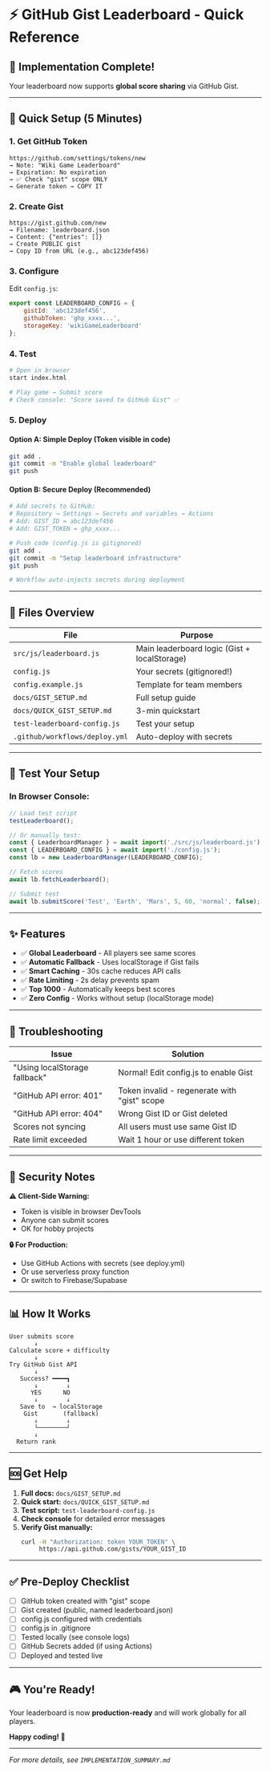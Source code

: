 # ⚡ GitHub Gist Leaderboard - Quick Reference

## 🎯 Implementation Complete!

Your leaderboard now supports **global score sharing** via GitHub Gist.

---

## 📝 Quick Setup (5 Minutes)

### 1. Get GitHub Token
```
https://github.com/settings/tokens/new
→ Note: "Wiki Game Leaderboard"
→ Expiration: No expiration
→ ✅ Check "gist" scope ONLY
→ Generate token → COPY IT
```

### 2. Create Gist
```
https://gist.github.com/new
→ Filename: leaderboard.json
→ Content: {"entries": []}
→ Create PUBLIC gist
→ Copy ID from URL (e.g., abc123def456)
```

### 3. Configure
Edit `config.js`:
```javascript
export const LEADERBOARD_CONFIG = {
    gistId: 'abc123def456',
    githubToken: 'ghp_xxxx...',
    storageKey: 'wikiGameLeaderboard'
};
```

### 4. Test
```bash
# Open in browser
start index.html

# Play game → Submit score
# Check console: "Score saved to GitHub Gist" ✅
```

### 5. Deploy

#### Option A: Simple Deploy (Token visible in code)
```bash
git add .
git commit -m "Enable global leaderboard"
git push
```

#### Option B: Secure Deploy (Recommended)
```bash
# Add secrets to GitHub:
# Repository → Settings → Secrets and variables → Actions
# Add: GIST_ID = abc123def456
# Add: GIST_TOKEN = ghp_xxxx...

# Push code (config.js is gitignored)
git add .
git commit -m "Setup leaderboard infrastructure"
git push

# Workflow auto-injects secrets during deployment
```

---

## 📁 Files Overview

| File | Purpose |
|------|---------|
| `src/js/leaderboard.js` | Main leaderboard logic (Gist + localStorage) |
| `config.js` | Your secrets (gitignored!) |
| `config.example.js` | Template for team members |
| `docs/GIST_SETUP.md` | Full setup guide |
| `docs/QUICK_GIST_SETUP.md` | 3-min quickstart |
| `test-leaderboard-config.js` | Test your setup |
| `.github/workflows/deploy.yml` | Auto-deploy with secrets |

---

## 🧪 Test Your Setup

### In Browser Console:
```javascript
// Load test script
testLeaderboard();

// Or manually test:
const { LeaderboardManager } = await import('./src/js/leaderboard.js');
const { LEADERBOARD_CONFIG } = await import('./config.js');
const lb = new LeaderboardManager(LEADERBOARD_CONFIG);

// Fetch scores
await lb.fetchLeaderboard();

// Submit test
await lb.submitScore('Test', 'Earth', 'Mars', 5, 60, 'normal', false);
```

---

## ✨ Features

- ✅ **Global Leaderboard** - All players see same scores
- ✅ **Automatic Fallback** - Uses localStorage if Gist fails
- ✅ **Smart Caching** - 30s cache reduces API calls
- ✅ **Rate Limiting** - 2s delay prevents spam
- ✅ **Top 1000** - Automatically keeps best scores
- ✅ **Zero Config** - Works without setup (localStorage mode)

---

## 🔧 Troubleshooting

| Issue | Solution |
|-------|----------|
| "Using localStorage fallback" | Normal! Edit config.js to enable Gist |
| "GitHub API error: 401" | Token invalid - regenerate with "gist" scope |
| "GitHub API error: 404" | Wrong Gist ID or Gist deleted |
| Scores not syncing | All users must use same Gist ID |
| Rate limit exceeded | Wait 1 hour or use different token |

---

## 🔐 Security Notes

**⚠️ Client-Side Warning:**
- Token is visible in browser DevTools
- Anyone can submit scores
- OK for hobby projects

**🔒 For Production:**
- Use GitHub Actions with secrets (see deploy.yml)
- Or use serverless proxy function
- Or switch to Firebase/Supabase

---

## 📊 How It Works

```
User submits score
       ↓
Calculate score + difficulty
       ↓
Try GitHub Gist API
       ↓
   Success? ━━━━┓
       ↓        ↓
      YES      NO
       ↓        ↓
   Save to  → localStorage
    Gist       (fallback)
       ↓        ↓
       └────────┘
       ↓
  Return rank
```

---

## 🆘 Get Help

1. **Full docs:** `docs/GIST_SETUP.md`
2. **Quick start:** `docs/QUICK_GIST_SETUP.md`
3. **Test script:** `test-leaderboard-config.js`
4. **Check console** for detailed error messages
5. **Verify Gist manually:**
   ```bash
   curl -H "Authorization: token YOUR_TOKEN" \
        https://api.github.com/gists/YOUR_GIST_ID
   ```

---

## ✅ Pre-Deploy Checklist

- [ ] GitHub token created with "gist" scope
- [ ] Gist created (public, named leaderboard.json)
- [ ] config.js configured with credentials
- [ ] config.js in .gitignore
- [ ] Tested locally (see console logs)
- [ ] GitHub Secrets added (if using Actions)
- [ ] Deployed and tested live

---

## 🎮 You're Ready!

Your leaderboard is now **production-ready** and will work globally for all players.

**Happy coding! 🚀**

---

*For more details, see `IMPLEMENTATION_SUMMARY.md`*
